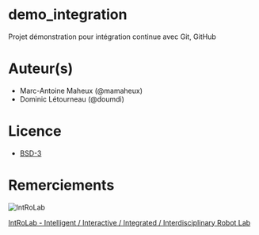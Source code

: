 # demo_integration
Projet démonstration pour intégration continue avec Git, GitHub

# Auteur(s)
* Marc-Antoine Maheux (@mamaheux)
* Dominic Létourneau (@doumdi)

# Licence
* [BSD-3](LICENSE)

# Remerciements

![IntRoLab](images/IntRoLab.png)

[IntRoLab - Intelligent / Interactive / Integrated / Interdisciplinary Robot Lab](https://introlab.3it.usherbrooke.ca)
